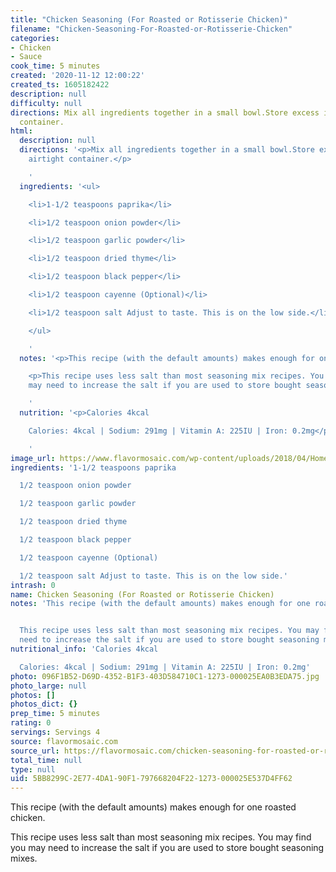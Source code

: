 ```yaml
---
title: "Chicken Seasoning (For Roasted or Rotisserie Chicken)"
filename: "Chicken-Seasoning-For-Roasted-or-Rotisserie-Chicken"
categories:
- Chicken
- Sauce
cook_time: 5 minutes
created: '2020-11-12 12:00:22'
created_ts: 1605182422
description: null
difficulty: null
directions: Mix all ingredients together in a small bowl.Store excess in an airtight
  container.
html:
  description: null
  directions: '<p>Mix all ingredients together in a small bowl.Store excess in an
    airtight container.</p>

    '
  ingredients: '<ul>

    <li>1-1/2 teaspoons paprika</li>

    <li>1/2 teaspoon onion powder</li>

    <li>1/2 teaspoon garlic powder</li>

    <li>1/2 teaspoon dried thyme</li>

    <li>1/2 teaspoon black pepper</li>

    <li>1/2 teaspoon cayenne (Optional)</li>

    <li>1/2 teaspoon salt Adjust to taste. This is on the low side.</li>

    </ul>

    '
  notes: '<p>This recipe (with the default amounts) makes enough for one roasted chicken.</p>

    <p>This recipe uses less salt than most seasoning mix recipes. You may find you
    may need to increase the salt if you are used to store bought seasoning mixes.</p>

    '
  nutrition: '<p>Calories 4kcal

    Calories: 4kcal | Sodium: 291mg | Vitamin A: 225IU | Iron: 0.2mg</p>

    '
image_url: https://www.flavormosaic.com/wp-content/uploads/2018/04/Homemade-Rotisserie-Chicken-Seasoning-Mix-4-667x1000.jpg
ingredients: '1-1/2 teaspoons paprika

  1/2 teaspoon onion powder

  1/2 teaspoon garlic powder

  1/2 teaspoon dried thyme

  1/2 teaspoon black pepper

  1/2 teaspoon cayenne (Optional)

  1/2 teaspoon salt Adjust to taste. This is on the low side.'
intrash: 0
name: Chicken Seasoning (For Roasted or Rotisserie Chicken)
notes: 'This recipe (with the default amounts) makes enough for one roasted chicken.


  This recipe uses less salt than most seasoning mix recipes. You may find you may
  need to increase the salt if you are used to store bought seasoning mixes.'
nutritional_info: 'Calories 4kcal

  Calories: 4kcal | Sodium: 291mg | Vitamin A: 225IU | Iron: 0.2mg'
photo: 096F1B52-D69D-4352-B1F3-403D584710C1-1273-000025EA0B3EDA75.jpg
photo_large: null
photos: []
photos_dict: {}
prep_time: 5 minutes
rating: 0
servings: Servings 4
source: flavormosaic.com
source_url: https://flavormosaic.com/chicken-seasoning-for-roasted-or-rotisserie-chicken/
total_time: null
type: null
uid: 5BB8299C-2E77-4DA1-90F1-797668204F22-1273-000025E537D4FF62
---
```

This recipe (with the default amounts) makes enough for one roasted chicken.

This recipe uses less salt than most seasoning mix recipes. You may find you may need to increase the salt if you are used to store bought seasoning mixes.
